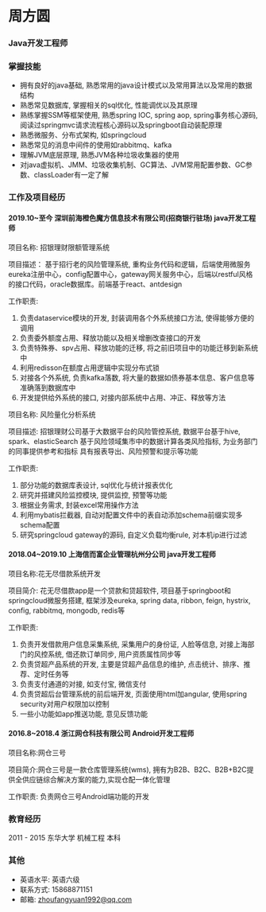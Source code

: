 # 周方圆
###  Java开发工程师

###  掌握技能
- 拥有良好的java基础, 熟悉常用的java设计模式以及常用算法以及常用的数据结构
- 熟悉常见数据库, 掌握相关的sql优化, 性能调优以及其原理
- 熟练掌握SSM等框架使用, 熟悉spring IOC, spring aop, spring事务核心源码, 阅读过springmvc请求流程核心源码以及springboot自动装配原理
- 熟悉微服务、分布式架构, 如springcloud
- 熟悉常见的消息中间件的使用如rabbitmq、kafka
- 理解JVM底层原理, 熟悉JVM各种垃圾收集器的使用
- 对java虚拟机、JMM、垃圾收集机制、GC算法、JVM常用配置参数、GC参数、classLoader有一定了解

### 工作及项目经历

#### 2019.10~至今    深圳前海橙色魔方信息技术有限公司(招商银行驻场)     java开发工程师
项目名称: 
招银理财限额管理系统

项目描述：
基于招行老的风险管理系统, 重构业务代码和逻辑，后端使用微服务eureka注册中心，config配置中心，gateway网关服务中心，后端以restful风格的接口代码，oracle数据库。前端基于react、antdesign

工作职责:
1. 负责dataservice模块的开发, 封装调用各个外系统接口方法, 使得能够方便的调用
2. 负责委外额度占用、释放功能以及相关增删改查接口的开发
3. 负责特殊券、spv占用、释放功能的迁移, 将之前旧项目中的功能迁移到新系统中
4. 利用redisson在额度占用逻辑中实现分布式锁
5. 对接各个外系统, 负责kafka落数, 将大量的数据如债券基本信息、客户信息等准确落到数据库中
6. 开发提供给外系统的接口, 对接内部系统中占用、冲正、释放等方法

项目名称: 
风险量化分析系统

项目描述: 
招银理财公司基于大数据平台的风险管控系统, 数据平台基于hive, spark、elasticSearch
基于风险领域集市中的数据计算各类风险指标, 为业务部门的同事提供参考和指标
具有报表导出、风险预警和提示等功能

工作职责:
1. 部分功能的数据库表设计, sql优化与统计报表优化
2. 研究并搭建风险监控模块, 提供监控, 预警等功能
3. 根据业务需求, 封装excel常用操作方法
4. 利用mybatis拦截器, 自动对配置文件中的表自动添加schema前缀实现多schema配置
5. 研究springcloud gateway的源码, 自定义负载均衡rule, 对本机ip进行过滤


#### 2018.04~2019.10    上海信而富企业管理杭州分公司    java开发工程师
项目名称:花无尽借款系统开发

项目简介:
花无尽借款app是一个贷款和贷超软件, 项目基于springboot和springcloud微服务搭建, 框架涉及eureka, spring data, ribbon, feign, hystrix, config, rabbitmq, mongodb, redis等

工作职责:
1. 负责开发借款用户信息采集系统, 采集用户的身份证, 人脸等信息, 对接上海部门的风控系统, 借还款订单同步, 用户资质属性同步等
2. 负责贷超产品系统的开发, 主要是贷超产品信息的维护, 点击统计、排序、推荐、定时任务等
3. 负责支付通道的对接, 如支付宝, 微信支付
4. 负责贷超后台管理系统的前后端开发, 页面使用html加angular, 使用spring security对用户权限加以控制
5. 一些小功能如app推送功能, 意见反馈功能


#### 2016.8~2018.4    浙江网仓科技有限公司    Android开发工程师
项目名称:网仓三号

项目简介:网仓三号是一款仓库管理系统(wms), 拥有为B2B、B2C、B2B+B2C提供全供应链综合解决方案的能力,实现仓配一体化管理

工作职责:
负责网仓三号Android端功能的开发

### 教育经历
2011 - 2015 东华大学 机械工程 本科

### 其他
- 英语水平: 英语六级
- 联系方式: 15868871151
- 邮箱: <zhoufangyuan1992@qq.com>
